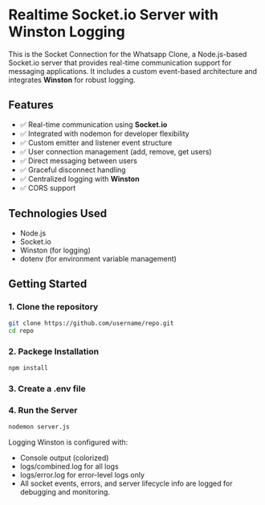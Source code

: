 # Realtime Socket.io Server with Winston Logging

This is the Socket Connection for the Whatsapp Clone, a Node.js-based Socket.io server that provides real-time communication support for messaging applications. 
It includes a custom event-based architecture and integrates **Winston** for robust logging.

## Features

- ✅ Real-time communication using **Socket.io**
- ✅ Integrated with nodemon for developer flexibility
- ✅ Custom emitter and listener event structure
- ✅ User connection management (add, remove, get users)
- ✅ Direct messaging between users
- ✅ Graceful disconnect handling
- ✅ Centralized logging with **Winston**
- ✅ CORS support

## Technologies Used

- Node.js
- Socket.io
- Winston (for logging)
- dotenv (for environment variable management)

## Getting Started

### 1. Clone the repository
```bash
git clone https://github.com/username/repo.git
cd repo
```
### 2. Packege Installation
```bash
npm install
```
### 3. Create a .env file

### 4. Run the Server
```bash
nodemon server.js
```

Logging
Winston is configured with:
- Console output (colorized)
- logs/combined.log for all logs
- logs/error.log for error-level logs only
- All socket events, errors, and server lifecycle info are logged for debugging and monitoring.
